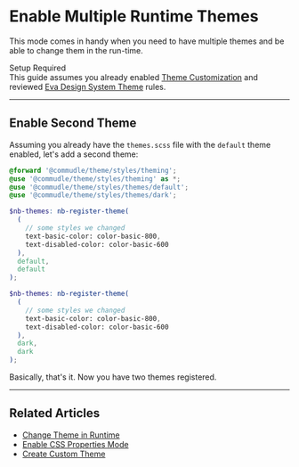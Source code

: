 # Enable Multiple Runtime Themes

This mode comes in handy when you need to have multiple themes and be able to change them in the run-time.

<div class="note note-info section-end">
  <div class="note-title">Setup Required</div>
  <div class="note-body">
    This guide assumes you already enabled <a href="docs/design-system/enable-customizable-theme">Theme Customization</a>
    and reviewed <a href="docs/design-system/design-system-theme">Eva Design System Theme</a> rules.
  </div>
</div>
<hr>

## Enable Second Theme

Assuming you already have the `themes.scss` file with the `default` theme enabled, let's add a second theme:

```scss
@forward '@commudle/theme/styles/theming';
@use '@commudle/theme/styles/theming' as *;
@use '@commudle/theme/styles/themes/default';
@use '@commudle/theme/styles/themes/dark';

$nb-themes: nb-register-theme(
  (
    // some styles we changed
    text-basic-color: color-basic-800,
    text-disabled-color: color-basic-600
  ),
  default,
  default
);

$nb-themes: nb-register-theme(
  (
    // some styles we changed
    text-basic-color: color-basic-800,
    text-disabled-color: color-basic-600
  ),
  dark,
  dark
);
```

Basically, that's it. Now you have two themes registered.

<hr>

## Related Articles

- [Change Theme in Runtime](docs/design-system/changing-theme)
- [Enable CSS Properties Mode](docs/design-system/enable-css-properties-mode)
- [Create Custom Theme](docs/design-system/create-custom-theme)
